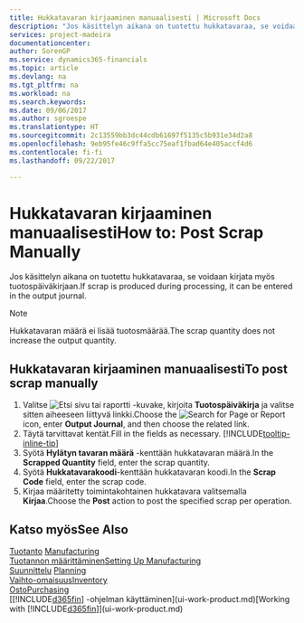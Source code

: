 ```yaml
---
title: Hukkatavaran kirjaaminen manuaalisesti | Microsoft Docs
description: "Jos käsittelyn aikana on tuotettu hukkatavaraa, se voidaan syöttää myös tuotospäiväkirjaan. Huomaa, että hukkatavaran määrä ei lisää tuotosmäärää."
services: project-madeira
documentationcenter: 
author: SorenGP
ms.service: dynamics365-financials
ms.topic: article
ms.devlang: na
ms.tgt_pltfrm: na
ms.workload: na
ms.search.keywords: 
ms.date: 09/06/2017
ms.author: sgroespe
ms.translationtype: HT
ms.sourcegitcommit: 2c13559bb3dc44cdb61697f5135c5b931e34d2a8
ms.openlocfilehash: 9eb95fe46c9ffa5cc75eaf1fbad64e405accf4d6
ms.contentlocale: fi-fi
ms.lasthandoff: 09/22/2017

---
```

# <a name="how-to-post-scrap-manually"></a><span data-ttu-id="9943d-104">Hukkatavaran kirjaaminen manuaalisesti</span><span class="sxs-lookup"><span data-stu-id="9943d-104">How to: Post Scrap Manually</span></span>
<span data-ttu-id="9943d-105">Jos käsittelyn aikana on tuotettu hukkatavaraa, se voidaan kirjata myös tuotospäiväkirjaan.</span><span class="sxs-lookup"><span data-stu-id="9943d-105">If scrap is produced during processing, it can be entered in the output journal.</span></span> 

> [!NOTE]
> <span data-ttu-id="9943d-106">Hukkatavaran määrä ei lisää tuotosmäärää.</span><span class="sxs-lookup"><span data-stu-id="9943d-106">The scrap quantity does not increase the output quantity.</span></span>  

## <a name="to-post-scrap-manually"></a><span data-ttu-id="9943d-107">Hukkatavaran kirjaaminen manuaalisesti</span><span class="sxs-lookup"><span data-stu-id="9943d-107">To post scrap manually</span></span>  
1. <span data-ttu-id="9943d-108">Valitse ![Etsi sivu tai raportti](media/ui-search/search_small.png "Etsi sivu tai raportti -kuvake") -kuvake, kirjoita **Tuotospäiväkirja** ja valitse sitten aiheeseen liittyvä linkki.</span><span class="sxs-lookup"><span data-stu-id="9943d-108">Choose the ![Search for Page or Report](media/ui-search/search_small.png "Search for Page or Report icon") icon, enter **Output Journal**, and then choose the related link.</span></span>  
2. <span data-ttu-id="9943d-109">Täytä tarvittavat kentät.</span><span class="sxs-lookup"><span data-stu-id="9943d-109">Fill in the fields as necessary.</span></span> [!INCLUDE[tooltip-inline-tip](includes/tooltip-inline-tip_md.md)]  
3. <span data-ttu-id="9943d-110">Syötä **Hylätyn tavaran määrä** -kenttään hukkatavaran määrä.</span><span class="sxs-lookup"><span data-stu-id="9943d-110">In the **Scrapped Quantity** field, enter the scrap quantity.</span></span>  
4. <span data-ttu-id="9943d-111">Syötä **Hukkatavarakoodi**-kenttään hukkatavaran koodi.</span><span class="sxs-lookup"><span data-stu-id="9943d-111">In the **Scrap Code** field, enter the scrap code.</span></span>  
5. <span data-ttu-id="9943d-112">Kirjaa määritetty toimintakohtainen hukkatavara valitsemalla **Kirjaa**.</span><span class="sxs-lookup"><span data-stu-id="9943d-112">Choose the **Post** action to post the specified scrap per operation.</span></span>  

## <a name="see-also"></a><span data-ttu-id="9943d-113">Katso myös</span><span class="sxs-lookup"><span data-stu-id="9943d-113">See Also</span></span>  
<span data-ttu-id="9943d-114">[Tuotanto](production-manage-manufacturing.md)  </span><span class="sxs-lookup"><span data-stu-id="9943d-114">[Manufacturing](production-manage-manufacturing.md)  </span></span>  
[<span data-ttu-id="9943d-115">Tuotannon määrittäminen</span><span class="sxs-lookup"><span data-stu-id="9943d-115">Setting Up Manufacturing</span></span>](production-configure-production-processes.md)  
<span data-ttu-id="9943d-116">[Suunnittelu](production-planning.md)    </span><span class="sxs-lookup"><span data-stu-id="9943d-116">[Planning](production-planning.md)    </span></span>  
[<span data-ttu-id="9943d-117">Vaihto-omaisuus</span><span class="sxs-lookup"><span data-stu-id="9943d-117">Inventory</span></span>](inventory-manage-inventory.md)  
[<span data-ttu-id="9943d-118">Osto</span><span class="sxs-lookup"><span data-stu-id="9943d-118">Purchasing</span></span>](purchasing-manage-purchasing.md)  
<span data-ttu-id="9943d-119">[[!INCLUDE[d365fin](includes/d365fin_md.md)] -ohjelman käyttäminen](ui-work-product.md)</span><span class="sxs-lookup"><span data-stu-id="9943d-119">[Working with [!INCLUDE[d365fin](includes/d365fin_md.md)]](ui-work-product.md)</span></span>

